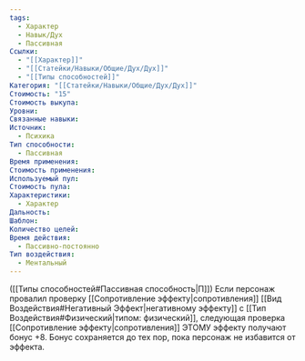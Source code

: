 ```yaml
---
tags:
  - Характер
  - Навык/Дух
  - Пассивная
Ссылки:
  - "[[Характер]]"
  - "[[Статейки/Навыки/Общие/Дух/Дух]]"
  - "[[Типы способностей]]"
Категория: "[[Статейки/Навыки/Общие/Дух/Дух]]"
Стоимость: "15"
Стоимость выкупа: 
Уровни: 
Связанные навыки: 
Источник:
  - Психика
Тип способности:
  - Пассивная
Время применения: 
Стоимость применения: 
Используемый пул: 
Стоимость пула: 
Характеристики:
  - Характер
Дальность: 
Шаблон: 
Количество целей: 
Время действия:
  - Пассивно-постоянно
Тип воздействия:
  - Ментальный
---
```

([[Типы способностей#Пассивная способность|П]]) Если персонаж провалил проверку [[Сопротивление эффекту|сопротивления]] [[Вид Воздействия#Негативный Эффект|негативному эффекту]] с  [[Тип Воздействия#Физический|типом: физический]], следующая проверка [[Сопротивление эффекту|сопротивления]]  ЭТОМУ эффекту получают бонус +8. Бонус сохраняется до тех пор, пока персонаж не избавится от эффекта. 